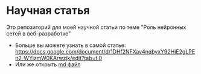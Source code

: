 # Научная статья

Это репозиторий для моей научной статьи по теме "Роль нейронных сетей в веб-разработке"

- Больше вы можете узнать в самой статье: <https://docs.google.com/document/d/1DHf2NFXav4nqbyxY92HiE2gLPEn2-WYizmW0KArwzjk/edit?tab=t.0>
- Или же открыть [md файл](./article.md)